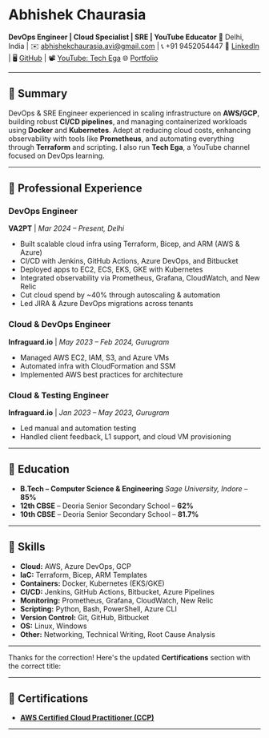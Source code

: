 # **Abhishek Chaurasia**

**DevOps Engineer | Cloud Specialist | SRE | YouTube Educator**
📍 Delhi, India | ✉️ [abhishekchaurasia.avi@gmail.com](mailto:abhishekchaurasia.avi@gmail.com) | 📞 +91 9452054447
🔗 [LinkedIn](https://www.linkedin.com/in/abhishek-c-indra/) | 🖥️ [GitHub](https://github.com/Abhi-indra) | 📽️ [YouTube: Tech Ega](https://www.youtube.com/@techega7632)
🌐 [Portfolio](https://abhishek-chaurasia-portfolio.netlify.app/)

---

## 🔹 **Summary**

DevOps & SRE Engineer experienced in scaling infrastructure on **AWS/GCP**, building robust **CI/CD pipelines**, and managing containerized workloads using **Docker** and **Kubernetes**. Adept at reducing cloud costs, enhancing observability with tools like **Prometheus**, and automating everything through **Terraform** and scripting. I also run **Tech Ega**, a YouTube channel focused on DevOps learning.

---

## 🔹 **Professional Experience**

### **DevOps Engineer**

**VA2PT** | *Mar 2024 – Present, Delhi*

* Built scalable cloud infra using Terraform, Bicep, and ARM (AWS & Azure)
* CI/CD with Jenkins, GitHub Actions, Azure DevOps, and Bitbucket
* Deployed apps to EC2, ECS, EKS, GKE with Kubernetes
* Integrated observability via Prometheus, Grafana, CloudWatch, and New Relic
* Cut cloud spend by \~40% through autoscaling & automation
* Led JIRA & Azure DevOps migrations across tenants

### **Cloud & DevOps Engineer**

**Infraguard.io** | *May 2023 – Feb 2024, Gurugram*

* Managed AWS EC2, IAM, S3, and Azure VMs
* Automated infra with CloudFormation and SSM
* Implemented AWS best practices for architecture

### **Cloud & Testing Engineer**

**Infraguard.io** | *Jan 2023 – May 2023, Gurugram*

* Led manual and automation testing
* Handled client feedback, L1 support, and cloud VM provisioning

---

## 🔹 **Education**

* **B.Tech – Computer Science & Engineering**
  *Sage University, Indore* – **85%**
* **12th CBSE** – Deoria Senior Secondary School – **62%**
* **10th CBSE** – Deoria Senior Secondary School – **81.7%**

---

## 🔹 **Skills**

* **Cloud:** AWS, Azure DevOps, GCP
* **IaC:** Terraform, Bicep, ARM Templates
* **Containers:** Docker, Kubernetes (EKS/GKE)
* **CI/CD:** Jenkins, GitHub Actions, Bitbucket, Azure Pipelines
* **Monitoring:** Prometheus, Grafana, CloudWatch, New Relic
* **Scripting:** Python, Bash, PowerShell, Azure CLI
* **Version Control:** Git, GitHub, Bitbucket
* **OS:** Linux, Windows
* **Other:** Networking, Technical Writing, Root Cause Analysis

---

Thanks for the correction! Here's the updated **Certifications** section with the correct title:

---

## 🔹 **Certifications**

* **[AWS Certified Cloud Practitioner (CCP)](https://www.credly.com/badges/9ce8b072-caec-4992-a630-ff8da01241b0)**

---

